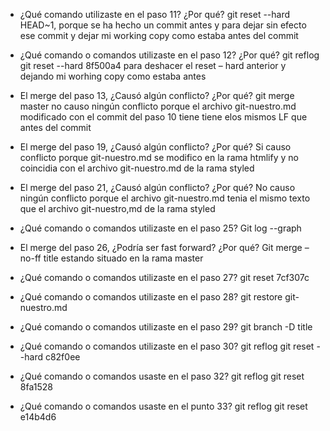 - ¿Qué comando utilizaste en el paso 11? ¿Por qué?
git reset --hard HEAD~1, porque se ha hecho un commit antes y para dejar sin efecto ese commit y dejar mi working copy como estaba antes del commit

 - ¿Qué comando o comandos utilizaste en el paso 12? ¿Por qué?
git reflog
git reset --hard 8f500a4
para deshacer el reset – hard anterior y dejando mi worhing copy como estaba antes
 - El merge del paso 13, ¿Causó algún conflicto? ¿Por qué?
git merge master
no causo ningún conflicto porque el archivo git-nuestro.md modificado con el commit del paso 10 tiene tiene elos mismos LF que antes del commit
 - El merge del paso 19, ¿Causó algún conflicto? ¿Por qué?
Si causo conflicto porque git-nuestro.md se modifico en la rama htmlify y no coincidia con el archivo git-nuestro.md de la rama styled
 - El merge del paso 21, ¿Causó algún conflicto? ¿Por qué?
No causo ningún conflicto porque el archivo git-nuestro.md tenia el mismo texto que el archivo git-nuestro,md de la rama styled
 - ¿Qué comando o comandos utilizaste en el paso 25?
Git log --graph
 - El merge del paso 26, ¿Podría ser fast forward? ¿Por qué? 
Git merge –no-ff title estando situado en la rama master
- ¿Qué comando o comandos utilizaste en el paso 27?
git reset 7cf307c

 - ¿Qué comando o comandos utilizaste en el paso 28?
git restore git-nuestro.md

 - ¿Qué comando o comandos utilizaste en el paso 29? 
git branch -D title

- ¿Qué comando o comandos utilizaste en el paso 30?
git reflog
git reset --hard c82f0ee
 - ¿Qué comando o comandos usaste en el paso 32?
git reflog
git reset 8fa1528

 - ¿Qué comando o comandos usaste en el punto 33?
git reflog
git reset e14b4d6
